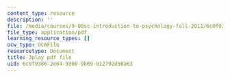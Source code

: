 ```yaml
---
content_type: resource
description: ''
file: /media/courses/9-00sc-introduction-to-psychology-fall-2011/6c0f93862e6493009b69b12792d50a63_zPPsdsAQBx4.pdf
file_type: application/pdf
learning_resource_types: []
ocw_type: OCWFile
resourcetype: Document
title: 3play pdf file
uid: 6c0f9386-2e64-9300-9b69-b12792d50a63
---
```


